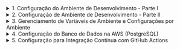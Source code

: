 <details>
<summary>1. Configuração do Ambiente de Desenvolvimento - Parte I</summary>

## Descrição

Nesta etapa, vamos configurar o ambiente de desenvolvimento para o projeto Django. Isso inclui a criação do repositório Git, instalação do Django, configuração do banco de dados e preparação do ambiente virtual.

### Passos:

1. **Criar Repositório no GitHub**

   - Acesse sua conta no GitHub e crie um novo repositório chamado `blog-api`.
   - Adicione um `.gitignore` para projetos Django, que pode ser gerado automaticamente ao criar o repositório ou copiado de templates comuns.

     ```
     # Python
     __pycache__/
     *.py[cod]
     .env

     # Django
     media/
     staticfiles/

     # VSCode settings
     .vscode/

     # Environments
     venv/
     .venv/
     ```
2. **Instalar Python e Configurar Ambiente Virtual**

   - Certifique-se de que o Python esteja instalado em sua máquina (`python --version`).
   - Crie um ambiente virtual:
     ```bash
     python -m venv venv
     ```
   - Ative o ambiente virtual:
     - **Windows**: `venv\Scripts\activate`
     - **Linux/Mac**: `source venv/bin/activate`
3. **Instalar Django e Dependências**

   - Com o ambiente virtual ativo, instale o Django:
     ```bash
     pip install django
     ```
   - Verifique se a instalação foi bem-sucedida:
     ```bash
     python -m django --version
     ```
4. **Criar Projeto Django**

   - Inicie um novo projeto Django chamado `blog`:
     ```bash
     django-admin startproject blog .
     ```
5. **Configurar Banco de Dados**

   - Inicialmente, utilizaremos o banco de dados SQLite. As configurações já estão presentes no arquivo `settings.py` do projeto.
   - Crie as tabelas necessárias com:
     ```bash
     python manage.py migrate
     ```
6. **Iniciar Servidor de Desenvolvimento**

   - Execute o servidor para testar a configuração:
     ```bash
     python manage.py runserver
     ```
   - Acesse `http://localhost:8000/` no navegador para confirmar se tudo está funcionando.

### Evidências

![1729356471868](image/Roadmap/1729356471868.png)

![1729356537493](image/Roadmap/1729356537493.png)

![1729356590544](image/Roadmap/1729356590544.png)

</details>

<details>
<summary>2. Configuração de Ambiente de Desenvolvimento - Parte II</summary>

## Descrição

Configurar PostgreSQL como o banco de dados para o projeto Django. Inclui instalação, configuração e migração de banco de dados.

### Passos:

1. **Instalar PostgreSQL**

   - Baixe e instale o PostgreSQL a partir do [site oficial](https://www.postgresql.org/download/).
2. **Instalar DBeaver**

   - Use o DBeaver para gerenciar o banco de dados PostgreSQL. Baixe a ferramenta [aqui](https://dbeaver.io/download/).
3. **Criar Banco de Dados**

   ![1729357340910](image/Roadmap/1729357340910.png)

   - Crie um novo banco de dados chamado `blog_api` usando o DBeaver ou comandos SQL no terminal do PostgreSQL.
4. **Instalar `psycopg2

   ![1729357152719](image/Roadmap/1729357152719.png)

   - `psycopg2` é necessário para conectar o Django ao PostgreSQL:
     ```bash
     pip install psycopg2-binary
     ```
5. **Atualizar Configurações do Banco de Dados no `settings.py`**

   - No arquivo `blog/settings.py`, configure o banco de dados:
     ```python
     DATABASES = {
         'default': {
             'ENGINE': 'django.db.backends.postgresql',
             'NAME': 'blog_api',
             'USER': 'postgres',
             'PASSWORD': 'password',
             'HOST': 'localhost',
             'PORT': '5432',
         }
     }
     ```
6. **Migrar Banco de Dados**

   - Aplique as migrações para criar tabelas no PostgreSQL:
     ```bash
     python manage.py migrate
     ```

### Evidências:

![1729357550695](image/Roadmap/1729357550695.png)
![image](https://example.com/image4.png)

</details>

<details> <summary>3. Gerenciamento de Variáveis de Ambiente e Configurações por Ambiente</summary>

## Descrição

Para tornar o projeto mais seguro e escalável, é necessário gerenciar variáveis de ambiente e configurar o Django para diferentes ambientes (desenvolvimento, teste e produção).

## Instalação do Gerenciador de Variáveis de Ambiente

Instale o pacote `python-decouple` para gerenciar variáveis de ambiente:

![1729357649180](image/Roadmap/1729357649180.png)

```bash
pip install python-decouple
```

## Configuração do `.env` e `.env.example`

Crie um arquivo `.env` na raiz do projeto para armazenar variáveis sensíveis como chaves secretas, credenciais de banco de dados e outras configurações específicas do ambiente.

Crie um arquivo `.env.example` para fornecer um modelo de como deve ser configurado o `.env`, facilitando o setup para outros desenvolvedores.

**Exemplo de `.env`:**

```python
SECRET_KEY=your-secret-key-here
DEBUG=True
DB_NAME=blog_development
DB_USER=postgres
DB_PASSWORD=mysecretpassword
DB_HOST=localhost
DB_PORT=5432

```

## Configurações Diferenciadas por Ambiente

- Crie diferentes arquivos de configuração para ambientes de desenvolvimento, teste e produção. Isso ajuda a manter variáveis específicas para cada um desses contextos.
- Primeiro, precisamos reorganizar o seu projeto para que as configurações sejam divididas em vários arquivos. No seu diretório do projeto, execute os seguintes comandos:![1729358338663](image/Roadmap/1729358338663.png)

  ![1729358410405](image/Roadmap/1729358410405.png)
- ```
  mkdir -p project/settings
  mv blog/settings.py project/settings/base.py
  ```

```python
settings/
    ├── base.py          # Configurações comuns a todos os ambientes
    ├── development.py   # Configurações específicas para desenvolvimento
    ├── production.py    # Configurações específicas para produção
    ├── staging.py       # Configurações específicas para ambiente de homologação (opcional)

```

### 2. Atualizar o `base.py` com Configurações Comuns

Certifique-se de que o arquivo `base.py` esteja preparado para usar variáveis de ambiente e sirva como base para todos os outros ambientes:

```python
from decouple import config

SECRET_KEY = config('SECRET_KEY')
DEBUG = config('DEBUG', default=False, cast=bool)

DATABASES = {
    'default': {
        'ENGINE': 'django.db.backends.postgresql',
        'NAME': config('DB_NAME'),
        'USER': config('DB_USER'),
        'PASSWORD': config('DB_PASSWORD'),
        'HOST': config('DB_HOST'),
        'PORT': config('DB_PORT', default='5432'),
    }
}
```

# Configuração para Diferentes Ambientes

## Desenvolvimento (`development.py`)

Inclua configurações que são específicas para desenvolvimento, como `DEBUG=True` e `ALLOWED_HOSTS` definidos para `localhost`:

Crie um arquivo `development.py` para configurações específicas de desenvolvimento:

```python
from .base import *

DEBUG = True

ALLOWED_HOSTS = ['localhost', '127.0.0.1']

# Configurações adicionais específicas para desenvolvimento podem ser adicionadas aqui
```

## Produção (production.py)

No ambiente de produção, garanta que DEBUG=False, defina ALLOWED_HOSTS para incluir o domínio do seu site, e configure variáveis adicionais para melhorar a segurança e a performance:

```python
from .base import *

DEBUG = False

ALLOWED_HOSTS = ['yourwebsite.com']

# Configurações adicionais específicas para produção
SECURE_SSL_REDIRECT = True
SESSION_COOKIE_SECURE = True
CSRF_COOKIE_SECURE = True
```

## Comando para Selecionar o Ambiente

Para facilitar a execução do projeto em diferentes ambientes, crie um script que permita selecionar qual configuração usar ao iniciar o Django.

Crie um Script de Gerenciamento Personalizado

Crie um arquivo chamado manage_env.py na raiz do projeto, com o seguinte conteúdo:

instale o colorama para fazer a tela de log estilizada

```bash
pip install colorama

```

![1729360709443](image/Roadmap/1729360709443.png)

Crie a funcao do banner dentro de um diretorio utils

```python
import os
from colorama import Fore, Style, init

# Inicializar colorama para garantir que funcione no Windows também
init(autoreset=True)

def print_banner(env):
    # Verificar se já imprimimos o banner
    if os.environ.get("DJANGO_ALREADY_STARTED") != "true":
        # Banner estilizado
        banner = """
        -------------------------------------------------
        |                                               |
        |          🚀 Welcome to Blog API 🚀            |
        |                                               |
        -------------------------------------------------
        """
        print(banner)
  
        # Configurações de cores e ícones para ambientes específicos
        color = Fore.CYAN if env == "development" else Fore.RED if env == "production" else Fore.YELLOW
        icon = "🛠️" if env == "development" else "🚀" if env == "production" else "🧪"

        # Informações formatadas
        print(f"{color}{icon}  Status: {Style.BRIGHT}Debug {'Active' if env == 'development' else 'Off'}")
        print(f"{color}{icon}  Server: {Style.BRIGHT}http://127.0.0.1:8000")
        print(f"{color}{icon}  Environment: {Style.BRIGHT}{env.capitalize()}")
        print(f"{color}{icon}  Settings: {Style.BRIGHT}project.settings.{env}")

        # Marcar que o banner já foi impresso
        os.environ["DJANGO_ALREADY_STARTED"] = "true"

```

```python
import os
import sys
from utils.banner import print_banner

if __name__ == "__main__":
    # Definir qual ambiente usar
    env = sys.argv[1] if len(sys.argv) > 1 else "development"
  
    # Garantir que o ambiente não seja um comando do Django
    if env in ["runserver", "migrate", "createsuperuser", "shell", "makemigrations"]:
        env = "development"
    else:
        sys.argv.pop(1)

    os.environ.setdefault("DJANGO_SETTINGS_MODULE", f"project.settings.{env}")

    # Log para confirmar o ambiente
    print_banner(env)

    try:
        from django.core.management import execute_from_command_line
    except ImportError as exc:
        raise ImportError(
            "Couldn't import Django. Are you sure it's installed and "
            "available on your PYTHONPATH environment variable? Did you "
            "forget to activate a virtual environment?"
        ) from exc

    # Executar o comando do Django
    execute_from_command_line(sys.argv)

```

![1729361587155](image/Roadmap/1729361587155.png)

Agora podemos excluir no manager.py inicial

```bash
rm manage.py
```

## Como Usar o Script

Para iniciar o ambiente de desenvolvimento:

```bash
python manage_env.py development runserver
```

Para aplicar migrações no ambiente de produção:

```bash
python manage_env.py production migrate
```

</details>
<details>
<summary>4. Configuração do Banco de Dados na AWS (PostgreSQL)</summary>

## Descrição

Esta seção explica como configurar o banco de dados PostgreSQL na AWS para uso em produção ou ambientes de teste. Vamos usar o Amazon RDS para configurar uma instância PostgreSQL segura e escalável.

### Passos:

1. **Criar Instância no Amazon RDS**

   - Acesse o [AWS Management Console](https://aws.amazon.com/console/) e selecione "RDS" no menu de serviços.
   - Clique em "Create database".
   - Escolha o "Standard Create" e selecione "PostgreSQL" como o mecanismo de banco de dados.
     ![1729364159243](image.png)

   **Configurações básicas:**

   - **Engine version**: Escolha uma versão compatível com o seu projeto, como PostgreSQL.
     ![1729364246641](image/Roadmap/1729364246641.png)
   - **Template**: Selecione "Free Tier" se estiver testando ou uma das opções pagas para produção.
     ![1729364308551](image/Roadmap/1729364308551.png)
   - **DB instance identifier**: Dê um nome para sua instância, como `blog-api-db`.
   - **Master username**: `postgres` (ou um nome de usuário de sua escolha).
   - **Master password**: Defina uma senha segura e armazene-a para uso posterior.

   ![1729364664829](image/Roadmap/1729364664829.png)![alt text](image-1.png)

   **Configurações avançadas:**

   - **Instance class**: Escolha uma classe apropriada. T3.micro é uma opção acessível para testes.
   - **Storage**: Escolha o tamanho inicial de armazenamento, como 20 GB, e habilite a opção "Auto Scaling" se desejar.![1729364801104](image/Roadmap/1729364801104.png)
   - **VPC**: Certifique-se de que a instância esteja em uma VPC onde seus outros serviços possam acessá-la.
   - **Public Access**: Defina como "Yes" se deseja permitir conexões externas (garanta que as regras de segurança estejam configuradas para limitar o acesso).

     ![1729365003531](image/Roadmap/1729365003531.png)
2. **Configurar Regras de Segurança**

   - Após criar a instância, vá para "Security Groups" no console de RDS.
   - Edite ou crie um grupo de segurança que permita conexões na porta `5432` de IPs específicos (por exemplo, seu IP local ou endereços de IP do seu servidor de produção).
   - Certifique-se de que apenas IPs autorizados possam se conectar para evitar acessos indesejados.
3. **Obter a String de Conexão**

   - No console RDS, selecione sua instância e clique em "Connectivity & security".
   - Copie o `Endpoint` fornecido, algo como `blog-api-db.abc123xyz.us-east-1.rds.amazonaws.com`. Use esse endpoint para conectar ao banco de dados em vez de `localhost`.
4. **Atualizar Configurações do Banco de Dados no Django**

   - No arquivo `.env` ou diretamente na configuração de produção, atualize para usar o endpoint do RDS:

     ```env
     DB_NAME=blog_api
     DB_USER=postgres
     DB_PASSWORD=<your-master-password>
     DB_HOST=blog-api-db.abc123xyz.us-east-1.rds.amazonaws.com
     DB_PORT=5432
     ```
   - Certifique-se de que o arquivo `production.py` do Django esteja configurado para usar estas variáveis:

     ```python
     DATABASES = {
         'default': {
             'ENGINE': 'django.db.backends.postgresql',
             'NAME': config('DB_NAME'),
             'USER': config('DB_USER'),
             'PASSWORD': config('DB_PASSWORD'),
             'HOST': config('DB_HOST'),
             'PORT': config('DB_PORT', default='5432'),
         }
     }
     ```
5. **Aplicar Migrações e Testar Conexão**

   - Execute as migrações para criar as tabelas no banco de dados RDS:
     ```bash
     python manage_env.py production migrate
     ```
   - Verifique se você consegue conectar à instância RDS e que todas as tabelas foram criadas com sucesso.

### Considerações de Segurança

- **Use IAM Roles**: Para conexões mais seguras, considere usar roles IAM para autenticar conexões com o banco de dados, em vez de senhas fixas.
- **Backup e Recuperação**: Configure snapshots automáticos para garantir que seus dados estejam protegidos contra perdas.
- **Monitoring e Alertas**: Ative o monitoramento no Amazon RDS para acompanhar o desempenho e definir alertas para possíveis problemas.

Teste a conexao atraves com o RDS
![1729366159588](image/Roadmap/1729366159588.png)

</details>

<details>
  <summary>5. Configuração para Integração Contínua com GitHub Actions</summary>

### Configuração de CI/CD Usando GitHub Actions

Para automatizar a execução de testes e verificar se as alterações estão funcionando corretamente em cada commit ou Pull Request, vamos configurar um pipeline simples usando GitHub Actions.

#### 1. Criar Workflow no GitHub Actions

**Adicionar Arquivo de Workflow**

Crie um diretório chamado `.github/workflows` na raiz do seu projeto e adicione um arquivo chamado `ci.yml`:

```yaml
name: CI Pipeline

on:
  push:
    branches:
      - main
      - develop
  pull_request:
    branches:
      - main
      - develop

jobs:
  test:
    runs-on: ubuntu-latest

    steps:
      - name: Check out repository
        uses: actions/checkout@v2

      - name: Set up Python
        uses: actions/setup-python@v2
        with:
          python-version: 3.9

      - name: Install dependencies
        run: |
          python -m pip install --upgrade pip
          pip install -r requirements.txt

      - name: Set Environment Variables
        env:
          DB_NAME: ${{ secrets.DB_NAME }}
          DB_USER: ${{ secrets.DB_USER }}
          DB_PASSWORD: ${{ secrets.DB_PASSWORD }}
          DB_HOST: ${{ secrets.DB_HOST }}
          DB_PORT: ${{ secrets.DB_PORT }}

      - name: Run migrations
        run: |
          python manage.py migrate --settings=project.settings.production

      - name: Run tests
        run: |
          python manage.py test --settings=project.settings.production

```

- `on`: Define quando o workflow será executado (em push para main e develop, e em PRs).
- `services`: Inicia um container PostgreSQL para que os testes sejam executados em um ambiente similar ao de produção.
- `steps`: Cada etapa executa um comando específico:
- `Check out repository`: Faz checkout do repositório.
- `Set up Python`: Configura o Python na versão desejada.
- `Install dependencies`: Instala as dependências definidas no requirements.txt.
- `Run migrations`: Aplica as migrações do banco de dados.
- `Run tests`: Executa os testes.

### 2. Configurar Segredos no GitHub

Certifique-se de adicionar os seguintes segredos no repositório para que as credenciais do banco de dados não fiquem expostas:

```
DB_NAME
DB_USER
DB_PASSWORD
```

Esses segredos são configurados diretamente no repositório, em Settings > Secrets.

### 3. Modifique o `requirements.txt` (Se Necessário)

Se você ainda não tiver um `requirements.txt`, crie um usando:

![1729379009482](image/Roadmap/1729379009482.png)

```

pip freeze > requirements.txt

```

Certifique-se de que ele inclua todas as dependências necessárias para rodar o projeto e os testes.

### 4. Fazer um Push para o Repositório

Após configurar o workflow, você pode fazer um commit e um push para `main` ou `develop`:

```
git add .github/workflows/ci.yml
git commit -m "Add CI Pipeline for testing"
git push origin develop

```
